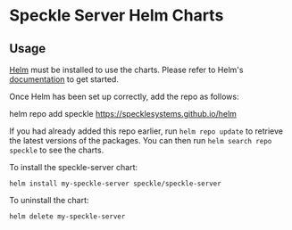 # Speckle Server Helm Charts

## Usage

[Helm](https://helm.sh) must be installed to use the charts.  Please refer to
Helm's [documentation](https://helm.sh/docs) to get started.

Once Helm has been set up correctly, add the repo as follows:

  helm repo add speckle https://specklesystems.github.io/helm

If you had already added this repo earlier, run `helm repo update` to retrieve
the latest versions of the packages.  You can then run `helm search repo
speckle` to see the charts.

To install the speckle-server chart:

    helm install my-speckle-server speckle/speckle-server

To uninstall the chart:

    helm delete my-speckle-server
